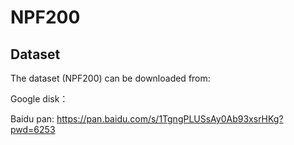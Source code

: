 # NPF200

## Dataset
The dataset (NPF200) can be downloaded from:

Google disk：

Baidu pan: https://pan.baidu.com/s/1TgngPLUSsAy0Ab93xsrHKg?pwd=6253

